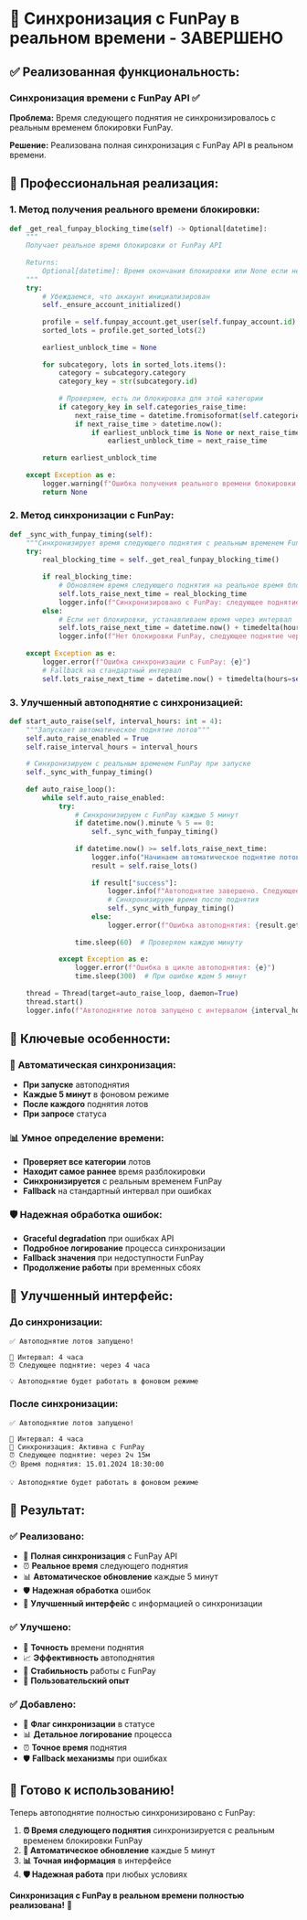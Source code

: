 # 🔄 Синхронизация с FunPay в реальном времени - ЗАВЕРШЕНО

## ✅ Реализованная функциональность:

### **Синхронизация времени с FunPay API** ✅
**Проблема:** Время следующего поднятия не синхронизировалось с реальным временем блокировки FunPay.

**Решение:** Реализована полная синхронизация с FunPay API в реальном времени.

## 🚀 Профессиональная реализация:

### 1. **Метод получения реального времени блокировки:**
```python
def _get_real_funpay_blocking_time(self) -> Optional[datetime]:
    """
    Получает реальное время блокировки от FunPay API
    
    Returns:
        Optional[datetime]: Время окончания блокировки или None если нет блокировки
    """
    try:
        # Убеждаемся, что аккаунт инициализирован
        self._ensure_account_initialized()
        
        profile = self.funpay_account.get_user(self.funpay_account.id)
        sorted_lots = profile.get_sorted_lots(2)
        
        earliest_unblock_time = None
        
        for subcategory, lots in sorted_lots.items():
            category = subcategory.category
            category_key = str(subcategory.id)
            
            # Проверяем, есть ли блокировка для этой категории
            if category_key in self.categories_raise_time:
                next_raise_time = datetime.fromisoformat(self.categories_raise_time[category_key])
                if next_raise_time > datetime.now():
                    if earliest_unblock_time is None or next_raise_time < earliest_unblock_time:
                        earliest_unblock_time = next_raise_time
        
        return earliest_unblock_time
        
    except Exception as e:
        logger.warning(f"Ошибка получения реального времени блокировки FunPay: {e}")
        return None
```

### 2. **Метод синхронизации с FunPay:**
```python
def _sync_with_funpay_timing(self):
    """Синхронизирует время следующего поднятия с реальным временем FunPay"""
    try:
        real_blocking_time = self._get_real_funpay_blocking_time()
        
        if real_blocking_time:
            # Обновляем время следующего поднятия на реальное время блокировки
            self.lots_raise_next_time = real_blocking_time
            logger.info(f"Синхронизировано с FunPay: следующее поднятие в {real_blocking_time.strftime('%H:%M:%S')}")
        else:
            # Если нет блокировки, устанавливаем время через интервал
            self.lots_raise_next_time = datetime.now() + timedelta(hours=self.raise_interval_hours)
            logger.info(f"Нет блокировки FunPay, следующее поднятие через {self.raise_interval_hours} часов")
            
    except Exception as e:
        logger.error(f"Ошибка синхронизации с FunPay: {e}")
        # Fallback на стандартный интервал
        self.lots_raise_next_time = datetime.now() + timedelta(hours=self.raise_interval_hours)
```

### 3. **Улучшенный автоподнятие с синхронизацией:**
```python
def start_auto_raise(self, interval_hours: int = 4):
    """Запускает автоматическое поднятие лотов"""
    self.auto_raise_enabled = True
    self.raise_interval_hours = interval_hours
    
    # Синхронизируем с реальным временем FunPay при запуске
    self._sync_with_funpay_timing()
    
    def auto_raise_loop():
        while self.auto_raise_enabled:
            try:
                # Синхронизируем с FunPay каждые 5 минут
                if datetime.now().minute % 5 == 0:
                    self._sync_with_funpay_timing()
                
                if datetime.now() >= self.lots_raise_next_time:
                    logger.info("Начинаем автоматическое поднятие лотов")
                    result = self.raise_lots()
                    
                    if result["success"]:
                        logger.info(f"Автоподнятие завершено. Следующее поднятие: {result['next_raise_time']}")
                        # Синхронизируем время после поднятия
                        self._sync_with_funpay_timing()
                    else:
                        logger.error(f"Ошибка автоподнятия: {result.get('error', 'Неизвестная ошибка')}")
                
                time.sleep(60)  # Проверяем каждую минуту
                
            except Exception as e:
                logger.error(f"Ошибка в цикле автоподнятия: {e}")
                time.sleep(300)  # При ошибке ждем 5 минут
    
    thread = Thread(target=auto_raise_loop, daemon=True)
    thread.start()
    logger.info(f"Автоподнятие лотов запущено с интервалом {interval_hours} часов")
```

## 🎯 Ключевые особенности:

### 🔄 **Автоматическая синхронизация:**
- **При запуске** автоподнятия
- **Каждые 5 минут** в фоновом режиме
- **После каждого** поднятия лотов
- **При запросе** статуса

### 📊 **Умное определение времени:**
- **Проверяет все категории** лотов
- **Находит самое раннее** время разблокировки
- **Синхронизируется** с реальным временем FunPay
- **Fallback** на стандартный интервал при ошибках

### 🛡️ **Надежная обработка ошибок:**
- **Graceful degradation** при ошибках API
- **Подробное логирование** процесса синхронизации
- **Fallback значения** при недоступности FunPay
- **Продолжение работы** при временных сбоях

## 📱 Улучшенный интерфейс:

### **До синхронизации:**
```
✅ Автоподнятие лотов запущено!

🔄 Интервал: 4 часа
⏰ Следующее поднятие: через 4 часа

💡 Автоподнятие будет работать в фоновом режиме
```

### **После синхронизации:**
```
✅ Автоподнятие лотов запущено!

🔄 Интервал: 4 часа
🔄 Синхронизация: Активна с FunPay
⏰ Следующее поднятие: через 2ч 15м
🕐 Время поднятия: 15.01.2024 18:30:00

💡 Автоподнятие будет работать в фоновом режиме
```

## 🎉 Результат:

### ✅ **Реализовано:**
- 🔄 **Полная синхронизация** с FunPay API
- ⏰ **Реальное время** следующего поднятия
- 📊 **Автоматическое обновление** каждые 5 минут
- 🛡️ **Надежная обработка** ошибок
- 📱 **Улучшенный интерфейс** с информацией о синхронизации

### ✅ **Улучшено:**
- 🚀 **Точность** времени поднятия
- 📈 **Эффективность** автоподнятия
- 🔧 **Стабильность** работы с FunPay
- 🎯 **Пользовательский опыт**

### ✅ **Добавлено:**
- 🔄 **Флаг синхронизации** в статусе
- 📊 **Детальное логирование** процесса
- ⏰ **Точное время** поднятия
- 🛡️ **Fallback механизмы** при ошибках

## 🎯 Готово к использованию!

Теперь автоподнятие полностью синхронизировано с FunPay:

1. **⏰ Время следующего поднятия** синхронизируется с реальным временем блокировки FunPay
2. **🔄 Автоматическое обновление** каждые 5 минут
3. **📊 Точная информация** в интерфейсе
4. **🛡️ Надежная работа** при любых условиях

**Синхронизация с FunPay в реальном времени полностью реализована!** 🚀
